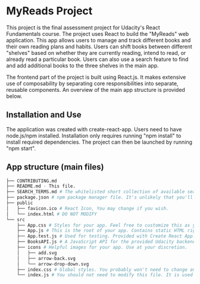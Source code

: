 # MyReads Project

This project is the final assessment project for Udacity's React Fundamentals course. The project uses React to build the "MyReads" web application. This app allows users to manage and track different books and their own reading plans and habits. Users can shift books between different "shelves" based on whether they are currently reading, intend to read, or already read a particular book. Users can also use a search feature to find and add additional books to the three shelves in the main app. 

The frontend part of the project is built using React.js. It makes extensive use of composability by separating core responsibilities into separate, reusable components. An overview of the main app structure is provided below.

## Installation and Use

The application was created with create-react-app. Users need to have node.js/npm installed. Installation only requires running "npm install" to install required dependencies. The project can then be launched by running "npm start".

## App structure (main files)
```bash
├── CONTRIBUTING.md
├── README.md - This file.
├── SEARCH_TERMS.md # The whitelisted short collection of available search terms for you to use with your app.
├── package.json # npm package manager file. It's unlikely that you'll need to modify this.
├── public
│   ├── favicon.ico # React Icon, You may change if you wish.
│   └── index.html # DO NOT MODIFY
└── src
    ├── App.css # Styles for your app. Feel free to customize this as you desire.
    ├── App.js # This is the root of your app. Contains static HTML right now.
    ├── App.test.js # Used for testing. Provided with Create React App. Testing is encouraged, but not required.
    ├── BooksAPI.js # A JavaScript API for the provided Udacity backend. Instructions for the methods are below.
    ├── icons # Helpful images for your app. Use at your discretion.
    │   ├── add.svg
    │   ├── arrow-back.svg
    │   └── arrow-drop-down.svg
    ├── index.css # Global styles. You probably won't need to change anything here.
    └── index.js # You should not need to modify this file. It is used for DOM rendering only.
```


